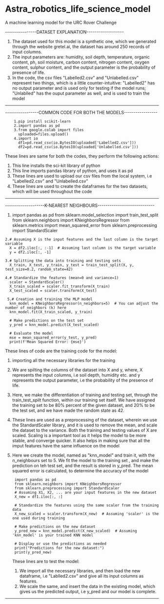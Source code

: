 # Astra_robotics_life_science_model
A machine learning model for the URC Rover Challenge 

----------------DATASET EXPLANATION-------------------
1. The dataset used for this model is a synthetic one, which we generated through the website gretel.ai, the dataset has around 250 records of input columns.
2. The input parameters are: humidity, soil depth, temperature, organic content, ph, soil moisture, carbon content, nitrogen content, oxygen content, sulphur content, and the output parameter is the probability of presence of life.
3. In the code, the csv files "Labelled2.csv" and "Unlabelled.csv" represent two things, which is a little counter-intuitive:  "Labelled2" has no output parameter and is used only for testing if the model runs; "Unlablled" has the ouput parameter as well, and is used to train the model
-------------------------------------------------------

-----------------COMMON CODE FOR BOTH THE MODELS-----------------

        1.pip install scikit-learn
        2.import pandas as pd
        3.from google.colab import files
          uploaded=files.upload()
        4.import io
          df1=pd.read_csv(io.BytesIO(uploaded['Labelled2.csv']))
          df2=pd.read_csv(io.BytesIO(uploaded['Unlabelled.csv']))
These lines are same for both the codes, they perform the following actions:
1. This line installs the sci-kit library of python
2. This line imports pandas library of python, and uses it as pd
3. These lines are used to upload our csv files from the local system, i.e "Labelled2.csv" and "Unlabelled.csv"
4. These lines are used to create the dataframes for the two datasets, which will be used throughout the code
--------------------------------------------------------------------

--------------------K-NEAREST NEIGHBOURS-----------------------------
   1. import pandas as pd
      from sklearn.model_selection import train_test_split
      from sklearn.neighbors import KNeighborsRegressor
      from sklearn.metrics import mean_squared_error
      from sklearn.preprocessing import StandardScaler

    2.# Assuming X is the input features and the last column is the target variable
      X = df2.iloc[:, :-1]  # Assuming last column is the target variable
      y = df2.iloc[:, -1]
      
    3.# Splitting the data into training and testing sets
      X_train, X_test, y_train, y_test = train_test_split(X, y, test_size=0.2, random_state=42)
      
    4.# Standardize the features (mean=0 and variance=1)
      scaler = StandardScaler()
      X_train_scaled = scaler.fit_transform(X_train)
      X_test_scaled = scaler.transform(X_test)
      
     5.# Creation and training the MLP model
      knn_model = KNeighborsRegressor(n_neighbors=5)  # You can adjust the number of neighbors (k) here
      knn_model.fit(X_train_scaled, y_train)
      
      # Make predictions on the test set
      y_pred = knn_model.predict(X_test_scaled)
      
      # Evaluate the model
      mse = mean_squared_error(y_test, y_pred)
      print(f'Mean Squared Error: {mse}')
These lines of code are the training code for the model: 
1. importing all the necessary libraries for the training
2. We are spilting the columns of the dataset into X and y, where, X represents the input columns, i.e soil depth, humidity etc. and y represents the output parameter, i.e the probability of the presence of life.
3. Here, we make the differentiation of training and testing set, through the train_test_spilt function, within our training set itself. We have assigned the training set to be 80% percent of the given dataset, and 20% to be the test set, and we have made the random state as 42.
4. These lines are used as a preprocessing of the dataset, wherein we use the StandardScaler library, and it is used to remove the mean, and scale the dataset to the variance. Both the training and testing values of X are scaled. Scaling is a important tool as it helps the model to be more stable, and converge quicker. It also helps in making sure that all the imput features have the same influence on the model
5. Here we create the model, named as "knn_model" and train it, with the n_neighbours set to 5. We fit the model to the training set , and make the prediction on teh test set, and the result is stored in y_pred.
   The mean squared error is calculated, to determine the accuracy of the model

        import pandas as pd
        from sklearn.neighbors import KNeighborsRegressor
        from sklearn.preprocessing import StandardScaler
        # Assuming X1, X2, ... are your input features in the new dataset
        X_new = df1.iloc[:, :]
        
        # Standardize the features using the same scaler from the training data
        X_new_scaled = scaler.transform(X_new)  # Assuming 'scaler' is the one used during training
        
        # Make predictions on the new dataset
        y_pred_new = knn_model.predict(X_new_scaled)  # Assuming 'knn_model' is your trained KNN model
        
        # Display or use the predictions as needed
        print("Predictions for the new dataset:")
        print(y_pred_new)
   These lines are to test the model:
   1. We import all the necessary libraries, and then load the new dataframe, i.e "Lablled2.csv" and give all its input columns as features.
   2. We scale the same, and insert the data in the existing model, which gives us the predicted output, i.e y_pred and our model is complete.
------------------------------------------------------------------------------
